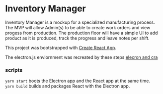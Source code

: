 # Inventory Manager

Inventory Manager is a mockup for a specialized manufacturing process. The MVP will allow Admin(s) to be able to create work orders and view progess from production. The production floor will have a simple UI to add product as it is produced, track the progress and leave notes per shift.

This project was bootstrapped with [Create React App](https://github.com/facebook/create-react-app).

The electron.js enviornment was recreated by these steps [elecron and cra](https://medium.com/@kitze/%EF%B8%8F-from-react-to-an-electron-app-ready-for-production-a0468ecb1da3)

### scripts

```yarn start``` boots the Electron app and the React app at the same time.  
```yarn build``` builds and packages React with the Electron app.
